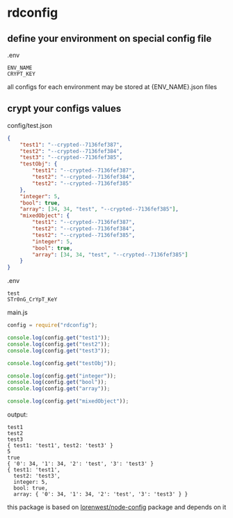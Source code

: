 # rdconfig

## define your environment on special config file

.env

```
ENV_NAME
CRYPT_KEY
```

all configs for each environment may be stored at {ENV_NAME}.json files

## crypt your configs values

config/test.json

```json
{
    "test1": "--crypted--7136fef387",
    "test2": "--crypted--7136fef384",
    "test3": "--crypted--7136fef385",
    "testObj": {
        "test1": "--crypted--7136fef387",
        "test2": "--crypted--7136fef384",
        "test2": "--crypted--7136fef385"
    },
    "integer": 5,
    "bool": true,
    "array": [34, 34, "test", "--crypted--7136fef385"],
    "mixedObject": {
        "test1": "--crypted--7136fef387",
        "test2": "--crypted--7136fef384",
        "test2": "--crypted--7136fef385",
        "integer": 5,
        "bool": true,
        "array": [34, 34, "test", "--crypted--7136fef385"]
    }
}
```

.env

```
test
STr0nG_CrYpT_KeY
```

main.js

```js
config = require("rdconfig");

console.log(config.get("test1"));
console.log(config.get("test2"));
console.log(config.get("test3"));

console.log(config.get("testObj"));

console.log(config.get("integer"));
console.log(config.get("bool"));
console.log(config.get("array"));

console.log(config.get("mixedObject"));
```

output:

```
test1
test2
test3
{ test1: 'test1', test2: 'test3' }
5
true
{ '0': 34, '1': 34, '2': 'test', '3': 'test3' }
{ test1: 'test1',
  test2: 'test3',
  integer: 5,
  bool: true,
  array: { '0': 34, '1': 34, '2': 'test', '3': 'test3' } }
```

this package is based on [lorenwest/node-config](https://github.com/lorenwest/node-config) package and depends on it